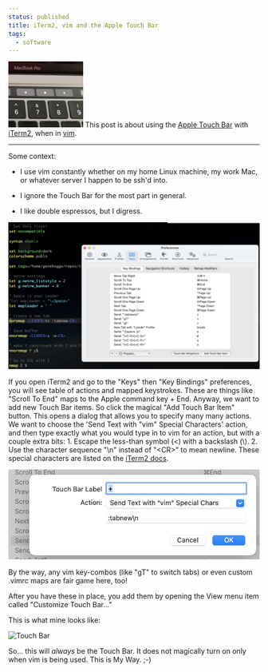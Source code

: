 ```yaml
---                                                                                                                                                                          
status: published
title: iTerm2, vim and the Apple Touch Bar
tags:
  - software
---
```


![Touch Bar](touchbar-sm.jpg)
This post is about using the [Apple Touch Bar](https://support.apple.com/guide/mac-help/touch-bar-mchlbfd5b039/mac) with [iTerm2](https://iterm2.com/), when in [vim](https://www.vim.org/).

---

Some context:

* I use vim constantly whether on my home Linux machine, my work Mac, or whatever server I happen to be ssh'd into.

* I ignore the Touch Bar for the most part in general.

* I like double espressos, but I digress.

![iterm2 keybindings](iterm2-keybindings.png)

If you open iTerm2 and go to the "Keys" then "Key Bindings" preferences, you will see table of actions and mapped keystrokes. These are things like "Scroll To End" maps to the Apple command key + End.  Anyway, we want to add new Touch Bar items.  So click the magical "Add Touch Bar Item" button.  This opens a dialog that allows you to specify many many actions.  We want to choose the 'Send Text with "vim" Special Characters' action, and then type exactly what you would type in to vim for an action, but with a couple extra bits: 1. Escape the less-than symbol (<) with a backslash (\\). 2. Use the character sequence "\n" instead of "&lt;CR>" to mean newline.  These special characters are listed on the [iTerm2 docs](https://iterm2.com/3.0/documentation-preferences.html).

![iterm2 keybinding](iterm2-keybinding.png)

By the way, any vim key-combos (like "gT" to switch tabs) or even custom .vimrc maps are fair game here, too!

After you have these in place, you add them by opening the View menu item called "Customize Touch Bar..."

This is what mine looks like:

![Touch Bar](touchbar.jpg)

So... this will _always_ be the Touch Bar.  It does not magically turn on only when vim is being used.  This is My Way. ;-)